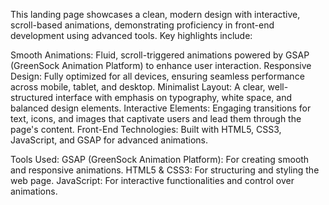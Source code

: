 

This landing page showcases a clean, modern design with interactive, scroll-based animations, demonstrating proficiency in front-end development using advanced tools. Key highlights include:

Smooth Animations: Fluid, scroll-triggered animations powered by GSAP (GreenSock Animation Platform) to enhance user interaction.
Responsive Design: Fully optimized for all devices, ensuring seamless performance across mobile, tablet, and desktop.
Minimalist Layout: A clear, well-structured interface with emphasis on typography, white space, and balanced design elements.
Interactive Elements: Engaging transitions for text, icons, and images that captivate users and lead them through the page's content.
Front-End Technologies: Built with HTML5, CSS3, JavaScript, and GSAP for advanced animations.

Tools Used:
GSAP (GreenSock Animation Platform): For creating smooth and responsive animations.
HTML5 & CSS3: For structuring and styling the web page.
JavaScript: For interactive functionalities and control over animations.
